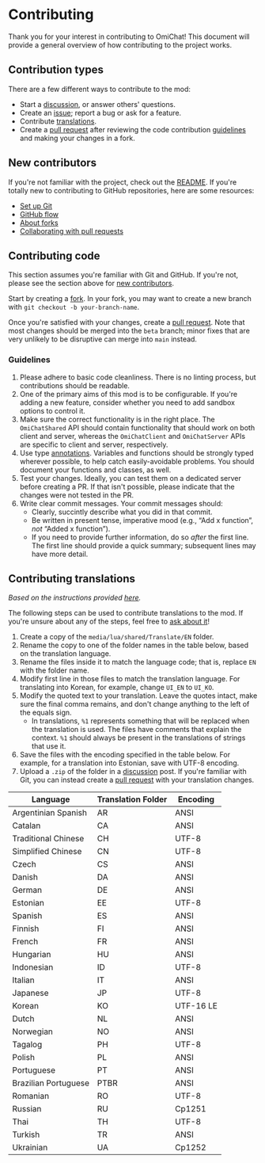 # Contributing

Thank you for your interest in contributing to OmiChat!
This document will provide a general overview of how contributing to the project works.

## Contribution types

There are a few different ways to contribute to the mod:

- Start a [discussion](https://github.com/omarkmu/pz-omichat/discussions), or answer others' questions.
- Create an [issue](https://github.com/omarkmu/pz-omichat/issues/new/choose); report a bug or ask for a feature.
- Contribute [translations](#contributing-translations).
- Create a [pull request](https://github.com/omarkmu/pz-omichat/compare) after reviewing the code contribution [guidelines](#contributing-code) and making your changes in a fork.

## New contributors

If you're not familiar with the project, check out the [README](../README.md). If you're totally new to contributing to GitHub repositories, here are some resources:

- [Set up Git](https://docs.github.com/en/get-started/quickstart/set-up-git)
- [GitHub flow](https://docs.github.com/en/get-started/quickstart/github-flow)
- [About forks](https://docs.github.com/en/pull-requests/collaborating-with-pull-requests/working-with-forks/about-forks)
- [Collaborating with pull requests](https://docs.github.com/en/pull-requests/collaborating-with-pull-requests)

## Contributing code

This section assumes you're familiar with Git and GitHub. If you're not, please see the section above for [new contributors](#new-contributors).

Start by creating a [fork](https://github.com/omarkmu/pz-omichat/fork). In your fork, you may want to create a new branch with `git checkout -b your-branch-name`.

Once you're satisfied with your changes, create a [pull request](https://github.com/omarkmu/pz-omichat/compare). Note that most changes should be merged into the `beta` branch; minor fixes that are very unlikely to be disruptive can merge into `main` instead.

### Guidelines

1. Please adhere to basic code cleanliness. There is no linting process, but contributions should be readable.
2. One of the primary aims of this mod is to be configurable. If you're adding a new feature, consider whether you need to add sandbox options to control it.
3. Make sure the correct functionality is in the right place. The `OmiChatShared` API should contain functionality that should work on both client and server, whereas the `OmiChatClient` and `OmiChatServer` APIs are specific to client and server, respectively.
4. Use type [annotations](https://luals.github.io/wiki/annotations/). Variables and functions should be strongly typed wherever possible, to help catch easily-avoidable problems. You should document your functions and classes, as well.
5. Test your changes. Ideally, you can test them on a dedicated server before creating a PR. If that isn't possible, please indicate that the changes were not tested in the PR.
6. Write clear commit messages. Your commit messages should:
    - Clearly, succintly describe what you did in that commit.
    - Be written in present tense, imperative mood (e.g., “Add x function”, *not* “Added x function”).
    - If you need to provide further information, do so *after* the first line. The first line should provide a quick summary; subsequent lines may have more detail.

## Contributing translations
*Based on the instructions provided [here](https://steamcommunity.com/sharedfiles/filedetails/?id=3006690572).*

The following steps can be used to contribute translations to the mod. If you're unsure about any of the steps, feel free to [ask about it](https://github.com/omarkmu/pz-omichat/discussions/new?category=q-a)!

1. Create a copy of the `media/lua/shared/Translate/EN` folder.
2. Rename the copy to one of the folder names in the table below, based on the translation language.
3. Rename the files inside it to match the language code; that is, replace `EN` with the folder name.
4. Modify first line in those files to match the translation language.
For translating into Korean, for example, change `UI_EN` to `UI_KO`.
5. Modify the quoted text to your translation.
Leave the quotes intact, make sure the final comma remains, and don't change anything to the left of the equals sign.
    - In translations, `%1` represents something that will be replaced when the translation is used.
    The files have comments that explain the context. `%1` should always be present in the translations of strings that use it.
6. Save the files with the encoding specified in the table below. For example, for a translation into Estonian, save with UTF-8 encoding.
7. Upload a `.zip` of the folder in a [discussion](https://github.com/omarkmu/pz-omichat/discussions/new?category=translation) post. If you're familiar with Git, you can instead create a [pull request](https://github.com/omarkmu/pz-omichat/compare) with your translation changes.

| Language             | Translation Folder | Encoding  |
| -------------------- | ------------------ | --------- |
| Argentinian Spanish  | AR                 | ANSI      |
| Catalan              | CA                 | ANSI      |
| Traditional Chinese  | CH                 | UTF-8     |
| Simplified Chinese   | CN                 | UTF-8     |
| Czech                | CS                 | ANSI      |
| Danish               | DA                 | ANSI      |
| German               | DE                 | ANSI      |
| Estonian             | EE                 | UTF-8     |
| Spanish              | ES                 | ANSI      |
| Finnish              | FI                 | ANSI      |
| French               | FR                 | ANSI      |
| Hungarian            | HU                 | ANSI      |
| Indonesian           | ID                 | UTF-8     |
| Italian              | IT                 | ANSI      |
| Japanese             | JP                 | UTF-8     |
| Korean               | KO                 | UTF-16 LE |
| Dutch                | NL                 | ANSI      |
| Norwegian            | NO                 | ANSI      |
| Tagalog              | PH                 | UTF-8     |
| Polish               | PL                 | ANSI      |
| Portuguese           | PT                 | ANSI      |
| Brazilian Portuguese | PTBR               | ANSI      |
| Romanian             | RO                 | UTF-8     |
| Russian              | RU                 | Cp1251    |
| Thai                 | TH                 | UTF-8     |
| Turkish              | TR                 | ANSI      |
| Ukrainian            | UA                 | Cp1252    |
